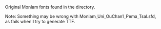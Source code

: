 Original Monlam fonts found in the directory.

Note: Something may be wrong with Monlam_Uni_OuChan1_Pema_Tsal.sfd, as fails when I try to generate TTF.
